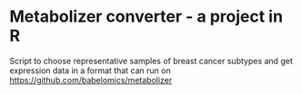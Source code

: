 # Metabolizer converter - a project in R

Script to choose representative samples of breast cancer subtypes and get expression data in a format that can run on https://github.com/babelomics/metabolizer
